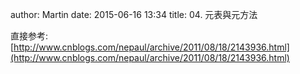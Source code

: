 author: Martin
date: 2015-06-16 13:34
title: 04. 元表與元方法

直接参考: [http://www.cnblogs.com/nepaul/archive/2011/08/18/2143936.html](http://www.cnblogs.com/nepaul/archive/2011/08/18/2143936.html)
